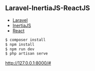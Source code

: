 ## Laravel-InertiaJS-ReactJS

- [Laravel](https://laravel.com/docs/9.x/installation)
- [InertiaJS](https://inertiajs.com/)
- [React](https://laravel.com/docs/9.x/frontend)

```bash
$ composer install
$ npm install
$ npm run dev
$ php artisan serve
```
http://127.0.0.1:8000/#
